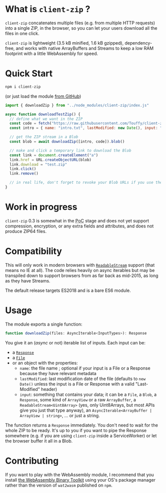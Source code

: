 # What is `client-zip` ?

`client-zip` concatenates multiple files (e.g. from multiple HTTP requests) into a single ZIP, in the browser, so you can let your users download all the files in one click.

`client-zip` is lightweight (3.5 kB minified, 1.6 kB gzipped), dependency-free, and works with native ArrayBuffers and Streams to keep a low RAM footprint with a little WebAssembly for speed.

# Quick Start

```sh
npm i client-zip
```

(or just load the module [from GitHub](https://github.com/Touffy/client-zip/releases/latest/download/index.js))

```javascript
import { downloadZip } from "../node_modules/client-zip/index.js"

async function downloadTestZip() {
  // define what we want in the ZIP
  const code = fetch("https://raw.githubusercontent.com/Touffy/client-zip/master/src/index.ts")
  const intro = { name: "intro.txt", lastModified: new Date(), input: "Hello. This is the client-zip library." }

  // get the ZIP stream in a Blob
  const blob = await downloadZip([intro, code]).blob()

  // make and click a temporary link to download the Blob
  const link = document.createElement("a")
  link.href = URL.createObjectURL(blob)
  link.download = "test.zip"
  link.click()
  link.remove()

  // in real life, don't forget to revoke your Blob URLs if you use them
}
```

# Work in progress

`client-zip` 0.3 is somewhat in the <abbr title="Proof of Concept">PoC</abbr> stage and does not yet support compression, encryption, or any extra fields and attributes, and does not produce ZIP64 files.

# Compatibility

This will only work in modern browsers with [`ReadableStream`](https://developer.mozilla.org/en-US/docs/Web/API/ReadableStream) support (that means no IE at all). The code relies heavily on async iterables but may be transpiled down to support browsers from as far back as mid-2015, as long as they have Streams.

The default release targets ES2018 and is a bare ES6 module.

# Usage

The module exports a single function:
```typescript
function downloadZip(files: AsyncIterable<InputTypes>): Response
```

You give it an (*async* or not) iterable list of inputs. Each input can be:
* a [`Response`](https://developer.mozilla.org/en-US/docs/Web/API/Response)
* a [`File`](https://developer.mozilla.org/en-US/docs/Web/API/File)
* or an object with the properties:
  - `name`: the file name ; optional if your input is a File or a Response because they have relevant metadata
  - `lastModified`: last modification date of the file (defaults to `new Date()` unless the input is a File or Response with a valid "Last-Modified" header)
  - `input`: something that contains your data; it can be a `File`, a `Blob`, a `Response`, some kind of `ArrayView` or a raw `ArrayBuffer`, a `ReadableStream<Uint8Array>` (yes, only Uint8Arrays, but most APIs give you just that type anyway), an `AsyncIterable<ArrayBuffer | ArrayView | string>`, … or just a string.

The function returns a `Response` immediately. You don't need to wait for the whole ZIP to be ready. It's up to you if you want to pipe the Response somewhere (e.g. if you are using `client-zip` inside a ServiceWorker) or let the browser buffer it all in a Blob.

# Contributing

If you want to play with the WebAssembly module, I recommend that you install [the WebAssembly Binary Toolkit](https://github.com/WebAssembly/wabt) using your OS's package manager rather than the version of `wat2wasm` published on `npm`.
